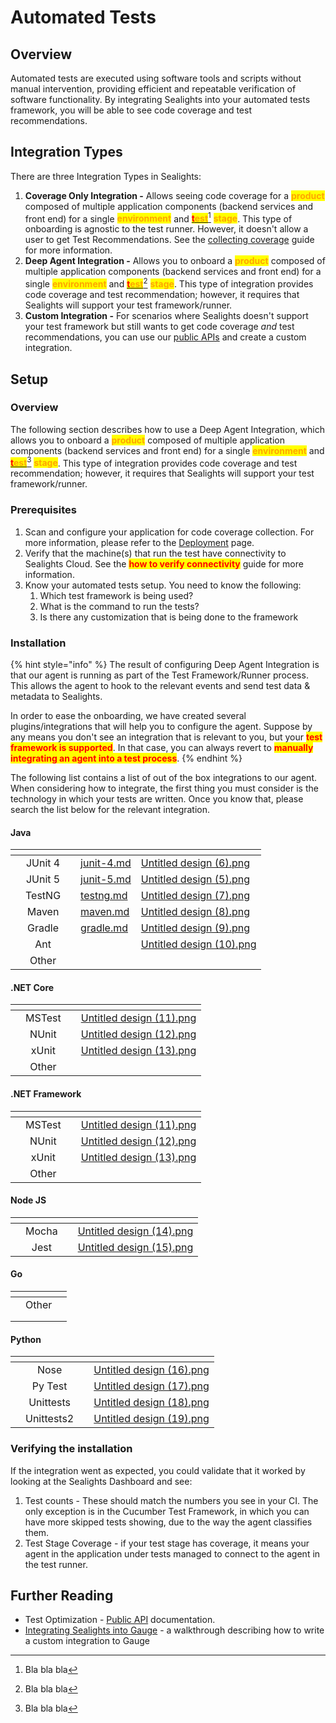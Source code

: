 # Automated Tests

## Overview

Automated tests are executed using software tools and scripts without manual intervention, providing efficient and repeatable verification of software functionality. By integrating Sealights into your automated tests framework, you will be able to see code coverage and test recommendations.

## Integration Types

There are three Integration Types in Sealights:

1. **Coverage Only Integration -** Allows seeing code coverage for a <mark style="color:orange;">**product**</mark> composed of multiple application components (backend services and front end) for a single <mark style="color:orange;">**environment**</mark> and [<mark style="color:red;">**t**</mark><mark style="color:orange;">**est**</mark>](#user-content-fn-1)[^1] <mark style="color:orange;">**stage**</mark>. This type of onboarding is agnostic to the test runner. However, it doesn't allow a user to get Test Recommendations. See the [collecting coverage](../guides/collecting-coverage.md) guide for more information.
2. **Deep Agent Integration -** Allows you to onboard a <mark style="color:orange;">**product**</mark> composed of multiple application components (backend services and front end) for a single <mark style="color:orange;">**environment**</mark> and [<mark style="color:red;">**t**</mark><mark style="color:orange;">**est**</mark>](#user-content-fn-2)[^2] <mark style="color:orange;">**stage**</mark>. This type of integration provides code coverage and test recommendation; however, it requires that Sealights will support your test framework/runner.
3. **Custom Integration -** For scenarios where Sealights doesn't support your test framework but still wants to get code coverage _and_ test recommendations, you can use our [public APIs](../../../apis/test-optimization.md) and create a custom integration.

## Setup

### Overview

The following section describes how to use a Deep Agent Integration, which allows you to onboard a <mark style="color:orange;">**product**</mark> composed of multiple application components (backend services and front end) for a single <mark style="color:orange;">**environment**</mark> and [<mark style="color:red;">**t**</mark><mark style="color:orange;">**est**</mark>](#user-content-fn-3)[^3] <mark style="color:orange;">**stage**</mark>. This type of integration provides code coverage and test recommendation; however, it requires that Sealights will support your test framework/runner.

### Prerequisites&#x20;

1. Scan and configure your application for code coverage collection. For more information, please refer to the [Deployment](../../) page.
2. Verify that the machine(s) that run the test have connectivity to Sealights Cloud. See the <mark style="color:red;">**how to verify connectivity**</mark> guide for more information.
3. Know your automated tests setup. You need to know the following:
   1. Which test framework is being used?&#x20;
   2. What is the command to run the tests?&#x20;
   3. Is there any customization that is being done to the framework

### Installation

{% hint style="info" %}
The result of configuring Deep Agent Integration is that our agent is running as part of the Test Framework/Runner process. This allows the agent to hook to the relevant events and send test data & metadata to Sealights.

In order to ease the onboarding, we have created several plugins/integrations that will help you to configure the agent. Suppose by any means you don't see an integration that is relevant to you, but your <mark style="color:red;">**test framework is supported**</mark>. In that case, you can always revert to <mark style="color:red;">**manually integrating an agent into a test process**</mark>.
{% endhint %}

The following list contains a list of out of the box integrations to our agent. When considering how to integrate, the first thing you must consider is the technology in which your tests are written. Once you know that, please search the list below for the relevant integration.

#### Java

<table data-view="cards"><thead><tr><th></th><th align="center"></th><th></th><th data-hidden data-card-target data-type="content-ref"></th><th data-hidden data-card-cover data-type="files"></th></tr></thead><tbody><tr><td></td><td align="center">JUnit 4</td><td></td><td><a href="java/junit-4.md">junit-4.md</a></td><td><a href="../../../../.gitbook/assets/Untitled design (6).png">Untitled design (6).png</a></td></tr><tr><td></td><td align="center">JUnit 5</td><td></td><td><a href="java/junit-5.md">junit-5.md</a></td><td><a href="../../../../.gitbook/assets/Untitled design (5).png">Untitled design (5).png</a></td></tr><tr><td></td><td align="center">TestNG</td><td></td><td><a href="java/testng.md">testng.md</a></td><td><a href="../../../../.gitbook/assets/Untitled design (7).png">Untitled design (7).png</a></td></tr><tr><td></td><td align="center">Maven</td><td></td><td><a href="java/maven.md">maven.md</a></td><td><a href="../../../../.gitbook/assets/Untitled design (8).png">Untitled design (8).png</a></td></tr><tr><td></td><td align="center">Gradle</td><td></td><td><a href="java/gradle.md">gradle.md</a></td><td><a href="../../../../.gitbook/assets/Untitled design (9).png">Untitled design (9).png</a></td></tr><tr><td></td><td align="center">Ant</td><td></td><td></td><td><a href="../../../../.gitbook/assets/Untitled design (10).png">Untitled design (10).png</a></td></tr><tr><td></td><td align="center">Other</td><td></td><td></td><td></td></tr></tbody></table>

#### .NET Core

<table data-view="cards"><thead><tr><th></th><th align="center"></th><th></th><th data-hidden data-card-cover data-type="files"></th></tr></thead><tbody><tr><td></td><td align="center">MSTest</td><td></td><td><a href="../../../../.gitbook/assets/Untitled design (11).png">Untitled design (11).png</a></td></tr><tr><td></td><td align="center">NUnit</td><td></td><td><a href="../../../../.gitbook/assets/Untitled design (12).png">Untitled design (12).png</a></td></tr><tr><td></td><td align="center">xUnit</td><td></td><td><a href="../../../../.gitbook/assets/Untitled design (13).png">Untitled design (13).png</a></td></tr><tr><td></td><td align="center">Other</td><td></td><td></td></tr></tbody></table>

#### .NET Framework

<table data-view="cards"><thead><tr><th></th><th align="center"></th><th></th><th data-hidden data-card-cover data-type="files"></th></tr></thead><tbody><tr><td></td><td align="center">MSTest</td><td></td><td><a href="../../../../.gitbook/assets/Untitled design (11).png">Untitled design (11).png</a></td></tr><tr><td></td><td align="center">NUnit</td><td></td><td><a href="../../../../.gitbook/assets/Untitled design (12).png">Untitled design (12).png</a></td></tr><tr><td></td><td align="center">xUnit</td><td></td><td><a href="../../../../.gitbook/assets/Untitled design (13).png">Untitled design (13).png</a></td></tr><tr><td></td><td align="center">Other</td><td></td><td></td></tr></tbody></table>

#### Node JS

<table data-view="cards"><thead><tr><th></th><th align="center"></th><th></th><th data-hidden data-card-cover data-type="files"></th></tr></thead><tbody><tr><td></td><td align="center">Mocha</td><td></td><td><a href="../../../../.gitbook/assets/Untitled design (14).png">Untitled design (14).png</a></td></tr><tr><td></td><td align="center">Jest</td><td></td><td><a href="../../../../.gitbook/assets/Untitled design (15).png">Untitled design (15).png</a></td></tr></tbody></table>

#### Go

<table data-view="cards"><thead><tr><th></th><th align="center"></th><th></th></tr></thead><tbody><tr><td></td><td align="center">Other</td><td></td></tr><tr><td></td><td align="center"></td><td></td></tr><tr><td></td><td align="center"></td><td></td></tr></tbody></table>

#### &#x20;Python

<table data-view="cards"><thead><tr><th></th><th align="center"></th><th></th><th data-hidden data-card-cover data-type="files"></th></tr></thead><tbody><tr><td></td><td align="center">Nose</td><td></td><td><a href="../../../../.gitbook/assets/Untitled design (16).png">Untitled design (16).png</a></td></tr><tr><td></td><td align="center">Py Test</td><td></td><td><a href="../../../../.gitbook/assets/Untitled design (17).png">Untitled design (17).png</a></td></tr><tr><td></td><td align="center">Unittests</td><td></td><td><a href="../../../../.gitbook/assets/Untitled design (18).png">Untitled design (18).png</a></td></tr><tr><td></td><td align="center">Unittests2</td><td></td><td><a href="../../../../.gitbook/assets/Untitled design (19).png">Untitled design (19).png</a></td></tr></tbody></table>

###

### Verifying the installation

If the integration went as expected, you could validate that it worked by looking at the Sealights Dashboard and see:

1. Test counts - These should match the numbers you see in your CI. The only exception is in the Cucumber Test Framework, in which you can have more skipped tests showing, due to the way the agent classifies them.
2. Test Stage Coverage - if your test stage has coverage, it means your agent in the application under tests managed to connect to the agent in the test runner.

## Further Reading

* Test Optimization - [Public API](../../../apis/test-optimization.md) documentation.
* [Integrating Sealights into Gauge](../guides/integrating-sealights-to-gauge.md)  - a walkthrough describing how to write a custom integration to Gauge

[^1]: Bla bla bla

[^2]: Bla bla bla

[^3]: Bla bla bla
